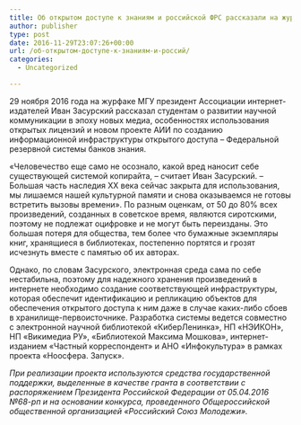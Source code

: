 ```yaml
---
title: Об открытом доступе к знаниям и российской ФРС рассказали на журфаке МГУ
author: publisher
type: post
date: 2016-11-29T23:07:26+00:00
url: /об-открытом-доступе-к-знаниям-и-россий/
categories:
  - Uncategorized

---
```

29 ноября 2016 года на журфаке МГУ президент Ассоциации интернет-издателей Иван Засурский рассказал студентам о развитии научной коммуникации в эпоху новых медиа, особенностях использования открытых лицензий и новом проекте АИИ по созданию информационной инфраструктуры открытого доступа – Федеральной резервной системы банков знания.

«Человечество еще само не осознало, какой вред наносит себе существующей системой копирайта, – считает Иван Засурский. – Большая часть наследия XX века сейчас закрыта для использования, мы лишаемся нашей культурной памяти и снова оказываемся не готовы встретить вызовы времени». По разным оценкам, от 50 до 80% всех произведений, созданных в советское время, являются сиротскими, поэтому не подлежат оцифровке и не могут быть переизданы. Это большая потеря для общества, тем более что бумажные экземпляры книг, хранящиеся в библиотеках, постепенно портятся и грозят исчезнуть вместе с памятью об их авторах.

Однако, по словам Засурского, электронная среда сама по себе нестабильна, поэтому для надежного хранения произведений в интернете необходимо создание соответствующей инфраструктуры, которая обеспечит идентификацию и репликацию объектов для обеспечения открытого доступа к ним даже в случае каких-либо сбоев в хранилище-первоисточнике. Разработка системы ведется совместно с электронной научной библиотекой «КиберЛенинка», НП «НЭИКОН», НП «Викимедиа РУ», «Библиотекой Максима Мошкова», интернет-изданием «Частный корреспондент» и АНО «Инфокультура» в рамках проекта «Ноосфера. Запуск».

*При реализации проекта используются средства государственной поддержки, выделенные в качестве гранта в соответствии c распоряжением Президента Российской Федерации от 05.04.2016 №68-рп и на основании конкурса, проведенного Общероссийской общественной организацией «Российский Союз Молодежи».*